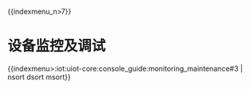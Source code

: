 {{indexmenu_n>7}}

# 设备监控及调试

{{indexmenu>:iot:uiot-core:console_guide:monitoring_maintenance#3 | nsort dsort msort}}

